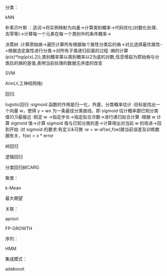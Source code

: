 分类：

kNN

朴素贝叶斯
：选词->将实例映射为向量->计算类别概率->代码优化(对数化处理、去零等)->计算每一个元素在每一个类别中的条件概率->


决策树
:计算原始熵->遍历计算所有根据每个属性分类后的熵->对比选择最优属性->根据选定属性进行分类->对所有子类递归前面的过程
:熵的计算(p(x)*log(p(x),2)),类别概率乘以类别概率以2为底的对数,信息增益为原始熵与分类后的熵的差值,表明当前处理的数据无序度的改变

SVM

Ann(人工神经网络)

回归:

logistic回归
:sigmoid 函数的作用是归一化，外援，分类概率估计
:目标是找出一个向量 w，使得 y = wx 为一条最佳分类直线，即 sigmoid 估计概率跟已知分类值(0,1)最接近
:假定 w ->指定步长->指定拟合次数->进行递归拟合计算
:根据 w 计算 sigmoid 值->计算 sigmoid 值与已知分类的差->计算得出对当前 w 的改进->回到开始
:对 sigmoid 的要求:有定义&可微
:w = w-af(w),f(w)跟当前误差及训练数据有关，f(w) = x * error

岭回归

逻辑回归

分类回归树CARG

聚类：

k-Mean

最大期望

关联：

apriori

FP-GROWTH

序列：

HMM

集成模式：

adaboost